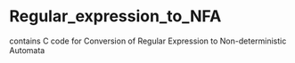 # Regular_expression_to_NFA
contains C code for Conversion of Regular Expression to Non-deterministic Automata

